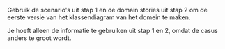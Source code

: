 Gebruik de scenario's uit stap 1 en de domain stories uit stap 2 om de eerste versie van het klassendiagram van het domein te maken.

Je hoeft alleen de informatie te gebruiken uit stap 1 en 2, omdat de casus anders te groot wordt.
